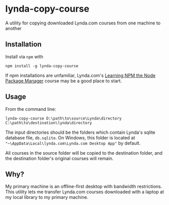 # lynda-copy-course
A utility for copying downloaded Lynda.com courses from one machine to another

## Installation

Install via `npm` with 

```
npm install -g lynda-copy-course
```
If npm installations are unfamiliar, Lynda.com's <a href="https://www.lynda.com/Web-Development-tutorials/Up-Running-NPM-Node-Package-Manager/409274-2.html">Learning NPM the Node Package Manager</a> course may be a good place to start.

## Usage

From the command line:

```
lynda-copy-course D:\path\to\source\Lynda\directory C:\path\to\destination\lynda\directory
```

The input directories should be the folders which contain Lynda's sqlite database file, `db.sqlite`. On Windows, this folder is located at `"~\AppData\Local\lynda.com\Lynda.com Desktop App"` by default.

All courses in the source folder will be copied to the destination folder, and the destination folder's original courses will remain.

## Why?
My primary machine is an offline-first desktop with bandwidth restrictions. This utility lets me transfer Lynda.com courses downloaded with a laptop at my local library to my primary machine.